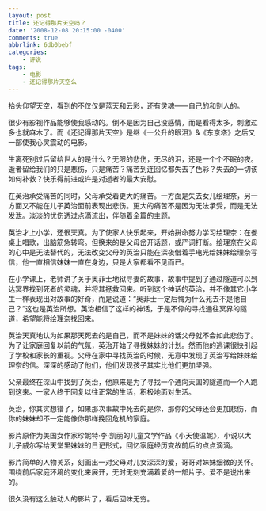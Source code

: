 ```yaml
---
layout: post
title: 还记得那片天空吗？
date: '2008-12-08 20:15:00 -0400'
comments: true
abbrlink: 6db0bebf
categories:
	- 评说
tags:
	- 电影
	- 还记得那片天空么
---
```

抬头仰望天空，看到的不仅仅是蓝天和云彩，还有灵魂——自己的和别人的。

很少有影视作品能够使我感动的。倒不是因为自己没感情，而是看得太多，刺激过多也就麻木了。而《还记得那片天空》是继《一公升的眼泪》&《东京塔》之后又一部使我心灵震动的电影。

生离死别过后留给世人的是什么？无限的悲伤，无尽的泪，还是一个个不眠的夜。逝者留给我们的只是悲伤，只是痛苦？痛苦到连回忆都失去了色彩？失去的一切该如何补救？快乐得前进或许是对逝者的最大安慰。

在英治承受痛苦的同时，父母承受着更大的痛苦。一方面是失去女儿绘理奈，另一方面又不能在儿子英治面前表现出悲伤。更大的痛苦不是因为无法承受，而是无法发泄。淡淡的忧伤透过点滴流出，伴随着全篇的主题。

英治才上小学，还很天真。为了使家人快乐起来，开始拼命努力学习绘理奈：在餐桌上唱歌，出脑筋急转弯。但换来的是父母岔开话题，或严词打断。绘理奈在父母的心中是无法替代的，无法改变父母的英治只能在深夜借着手电光给妹妹绘理奈写信，他一直相信妹妹一直在身边，只是大家都看不见而已。

在小学课上，老师讲了关于奥菲士地狱寻妻的故事，故事中提到了通过隧道可以到达冥界找到死者的灵魂，并将其拯救回来。听到这个神话的英治，并不像其它小学生一样表现出对故事的好奇，而是说道：“奥菲士一定后悔为什么死去不是他自己？”这也是英治所想。英治相信了这样的神话，于是不停的寻找通往冥界的隧道，希望能将绘理奈找回来。

英治天真地认为如果那天死去的是自己，而不是妹妹的话父母就不会如此悲伤了。为了让家庭回复以前的气氛，英治开始了寻找妹妹的计划。然而他的逃课很快引起了学校和家长的重视。父母在家中寻找英治的时候，无意中发现了英治写给妹妹绘理奈的信。深深的感动了他们，他们发现孩子其实比他们更加坚强。

父亲最终在深山中找到了英治，他原来是为了寻找一个通向天国的隧道而一个人跑到这来。一家人终于回复以往正常的生活，积极地面对生活。

英治，你其实想错了，如果那次事故中死去的是你，那你的父母还会更加悲伤，而你的妹妹却不一定能像你那样挽回危机的家庭。

影片原作为美国女作家珍妮特·李·凯丽的儿童文学作品《小天使温妮》，小说以大儿子威尔写给天堂里妹妹的日记形式，回忆家庭经历变故前后的点点滴滴。

影片简单的人物关系，刻画出一对父母对儿女深深的爱，哥哥对妹妹细微的关怀。围绕前后家庭环境的变化来展开，无时无刻充满着爱的一部片子。爱不是说出来的。

很久没有这么触动人的影片了，看后回味无穷。
